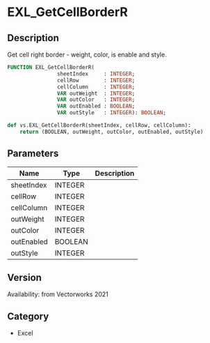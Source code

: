 # EXL_GetCellBorderR

## Description
Get cell right border - weight, color, is enable and style.

```pascal
FUNCTION EXL_GetCellBorderR(
				sheetIndex     : INTEGER;
				cellRow        : INTEGER;
				cellColumn     : INTEGER;
				VAR outWeight  : INTEGER;
				VAR outColor   : INTEGER;
				VAR outEnabled : BOOLEAN;
				VAR outStyle   : INTEGER): BOOLEAN;
```

```python
def vs.EXL_GetCellBorderR(sheetIndex, cellRow, cellColumn):
    return (BOOLEAN, outWeight, outColor, outEnabled, outStyle)
```

## Parameters
|Name|Type|Description|
|---|---|---|
|sheetIndex|INTEGER|   |
|cellRow|INTEGER|   |
|cellColumn|INTEGER|   |
|outWeight|INTEGER|   |
|outColor|INTEGER|   |
|outEnabled|BOOLEAN|   |
|outStyle|INTEGER|   |

## Version
Availability: from Vectorworks 2021

## Category
* Excel

